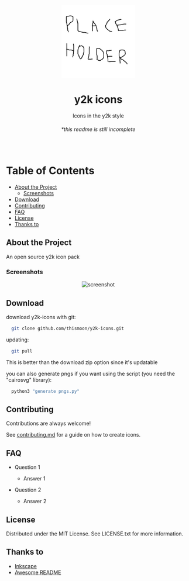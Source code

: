 <div align="center">

  <img src="assets/logo.png" alt="logo" width="200" height="auto" />
  <h1>y2k icons</h1>
  
  <p>
    Icons in the y2k style 
  </p>
  
  <h6>*this readme is still incomplete</h6>
</div>

<br />

# Table of Contents

- [About the Project](#about-the-project)
  * [Screenshots](#screenshots)
- [Download](#download)
- [Contributing](#contributing)
- [FAQ](#faq)
- [License](#license)
- [Thanks to](#thanks-to)

  

## About the Project

An open source y2k icon pack

### Screenshots

<div align="center"> 
  <img src="https://placehold.co/600x400?text=Your+scrnshote+hyere" alt="screenshot" />
</div>

## Download

download y2k-icons with git:

```sh
  git clone github.com/thismoon/y2k-icons.git
```
   
updating:

```sh
  git pull
```

This is better than the download zip option since it's updatable

you can also generate pngs if you want using the script (you need the "cairosvg" library):

```sh
  python3 "generate pngs.py"
```

## Contributing

Contributions are always welcome!

See [contributing.md](contributing.md) for a guide on how to create icons.

## FAQ

- Question 1

  + Answer 1

- Question 2

  + Answer 2

## License

Distributed under the MIT License. See LICENSE.txt for more information.

## Thanks to

 - [Inkscape](https://inkscape.org)
 - [Awesome README](https://github.com/matiassingers/awesome-readme)

